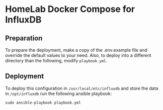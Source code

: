 # HomeLab Docker Compose for InfluxDB

## Preparation
To prepare the deployment, make a copy of the .env.example file and override the default values to your need.
Also, to deploy into a different directory than the following, modify ```playbook.yml```.

## Deployment
To deploy this configuration in `/usr/local/etc/influxdb` and store the data in `/opt/influxdb` run the following ansible playbook:
```
sudo ansible-playbook playbook.yml
```

